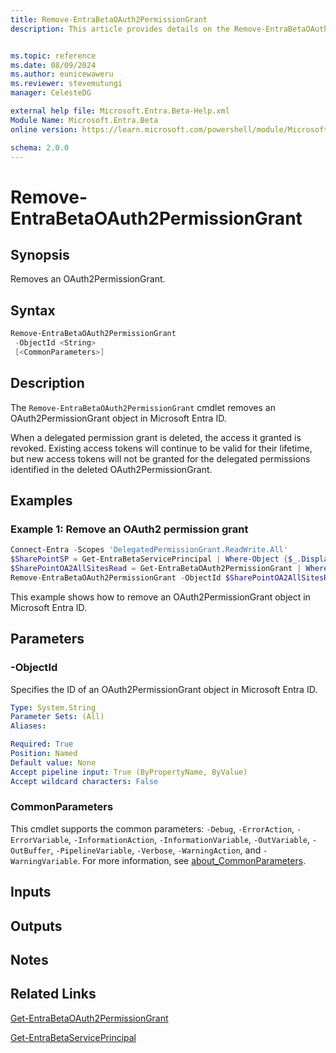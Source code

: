```yaml
---
title: Remove-EntraBetaOAuth2PermissionGrant 
description: This article provides details on the Remove-EntraBetaOAuth2PermissionGrant command.


ms.topic: reference
ms.date: 08/09/2024
ms.author: eunicewaweru
ms.reviewer: stevemutungi
manager: CelesteDG

external help file: Microsoft.Entra.Beta-Help.xml
Module Name: Microsoft.Entra.Beta
online version: https://learn.microsoft.com/powershell/module/Microsoft.Entra.Beta/Remove-EntraBetaOAuth2PermissionGrant

schema: 2.0.0
---
```


# Remove-EntraBetaOAuth2PermissionGrant

## Synopsis

Removes an OAuth2PermissionGrant.

## Syntax

```powershell
Remove-EntraBetaOAuth2PermissionGrant
 -ObjectId <String>
 [<CommonParameters>]
```

## Description

The `Remove-EntraBetaOAuth2PermissionGrant` cmdlet removes an OAuth2PermissionGrant object in Microsoft Entra ID.

When a delegated permission grant is deleted, the access it granted is revoked. Existing access tokens will continue to be valid for their lifetime, but new access tokens will not be granted for the delegated permissions identified in the deleted OAuth2PermissionGrant.

## Examples

### Example 1: Remove an OAuth2 permission grant

```powershell
Connect-Entra -Scopes 'DelegatedPermissionGrant.ReadWrite.All'
$SharePointSP = Get-EntraBetaServicePrincipal | Where-Object {$_.DisplayName -eq 'Microsoft.SharePoint'}
$SharePointOA2AllSitesRead = Get-EntraBetaOAuth2PermissionGrant | Where-Object {$_.ResourceId -eq $SharePointSP.ObjectId} | Where-Object {$_.Scope -eq 'AllSites.Read'}
Remove-EntraBetaOAuth2PermissionGrant -ObjectId $SharePointOA2AllSitesRead.ObjectId
```

This example shows how to remove an OAuth2PermissionGrant object in Microsoft Entra ID.

## Parameters

### -ObjectId

Specifies the ID of an OAuth2PermissionGrant object in Microsoft Entra ID.

```yaml
Type: System.String
Parameter Sets: (All)
Aliases:

Required: True
Position: Named
Default value: None
Accept pipeline input: True (ByPropertyName, ByValue)
Accept wildcard characters: False
```

### CommonParameters

This cmdlet supports the common parameters: `-Debug`, `-ErrorAction`, `-ErrorVariable`, `-InformationAction`, `-InformationVariable`, `-OutVariable`, `-OutBuffer`, `-PipelineVariable`, `-Verbose`, `-WarningAction`, and `-WarningVariable`. For more information, see [about_CommonParameters](https://go.microsoft.com/fwlink/?LinkID=113216).

## Inputs

## Outputs

## Notes

## Related Links

[Get-EntraBetaOAuth2PermissionGrant](Get-EntraBetaOAuth2PermissionGrant.md)

[Get-EntraBetaServicePrincipal](Get-EntraBetaServicePrincipal.md)

